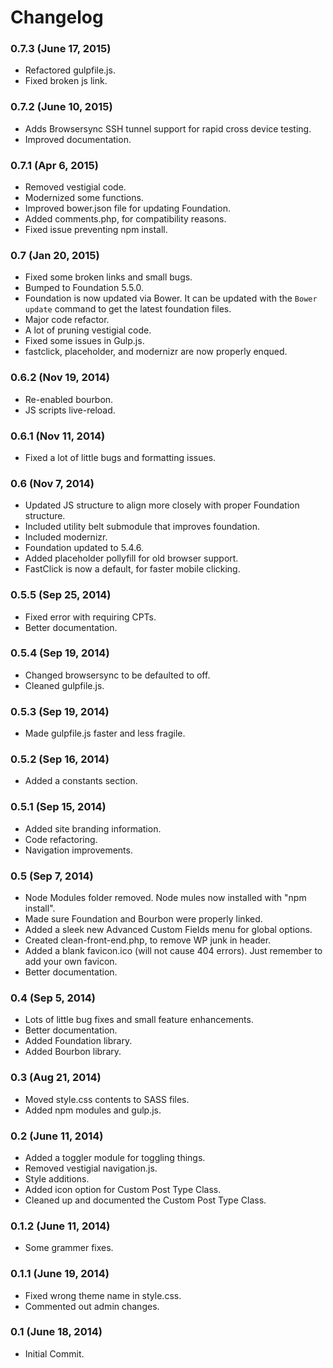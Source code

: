 **Changelog**
=============
### 0.7.3 (June 17, 2015)
* Refactored gulpfile.js.
* Fixed broken js link.

### 0.7.2 (June 10, 2015)
* Adds Browsersync SSH tunnel support for rapid cross device testing.
* Improved documentation.

### 0.7.1 (Apr 6, 2015)
* Removed vestigial code.
* Modernized some functions.
* Improved bower.json file for updating Foundation.
* Added comments.php, for compatibility reasons.
* Fixed issue preventing npm install.

### 0.7 (Jan 20, 2015)
* Fixed some broken links and small bugs.
* Bumped to Foundation 5.5.0.
* Foundation is now updated via Bower. It can be updated with the `Bower update` command to get the latest foundation files.
* Major code refactor.
* A lot of pruning vestigial code.
* Fixed some issues in Gulp.js.
* fastclick, placeholder, and modernizr are now properly enqued.

### 0.6.2 (Nov 19, 2014)
* Re-enabled bourbon.
* JS scripts live-reload.

### 0.6.1 (Nov 11, 2014)
* Fixed a lot of little bugs and formatting issues.

### 0.6 (Nov 7, 2014)
* Updated JS structure to align more closely with proper Foundation structure.
* Included utility belt submodule that improves foundation.
* Included modernizr.
* Foundation updated to 5.4.6.
* Added placeholder pollyfill for old browser support.
* FastClick is now a default, for faster mobile clicking.

### 0.5.5 (Sep 25, 2014)
* Fixed error with requiring CPTs.
* Better documentation.

### 0.5.4 (Sep 19, 2014)
* Changed browsersync to be defaulted to off.
* Cleaned gulpfile.js.

### 0.5.3 (Sep 19, 2014)
* Made gulpfile.js faster and less fragile.

### 0.5.2 (Sep 16, 2014)
* Added a constants section.

### 0.5.1 (Sep 15, 2014)
* Added site branding information.
* Code refactoring.
* Navigation improvements.

### 0.5 (Sep 7, 2014)
* Node Modules folder removed. Node mules now installed with "npm install".
* Made sure Foundation and Bourbon were properly linked.
* Added a sleek new Advanced Custom Fields menu for global options.
* Created clean-front-end.php, to remove WP junk in header.
* Added a blank favicon.ico (will not cause 404 errors). Just remember to add your own favicon.
* Better documentation.

### 0.4 (Sep 5, 2014)
* Lots of little bug fixes and small feature enhancements.
* Better documentation.
* Added Foundation library.
* Added Bourbon library.

### 0.3 (Aug 21, 2014)
* Moved style.css contents to SASS files.
* Added npm modules and gulp.js.

### 0.2 (June 11, 2014)
* Added a toggler module for toggling things.
* Removed vestigial navigation.js.
* Style additions.
* Added icon option for Custom Post Type Class.
* Cleaned up and documented the Custom Post Type Class.

### 0.1.2 (June 11, 2014)
* Some grammer fixes.

### 0.1.1 (June 19, 2014)
* Fixed wrong theme name in style.css.
* Commented out admin changes.

### 0.1 (June 18, 2014)
* Initial Commit.